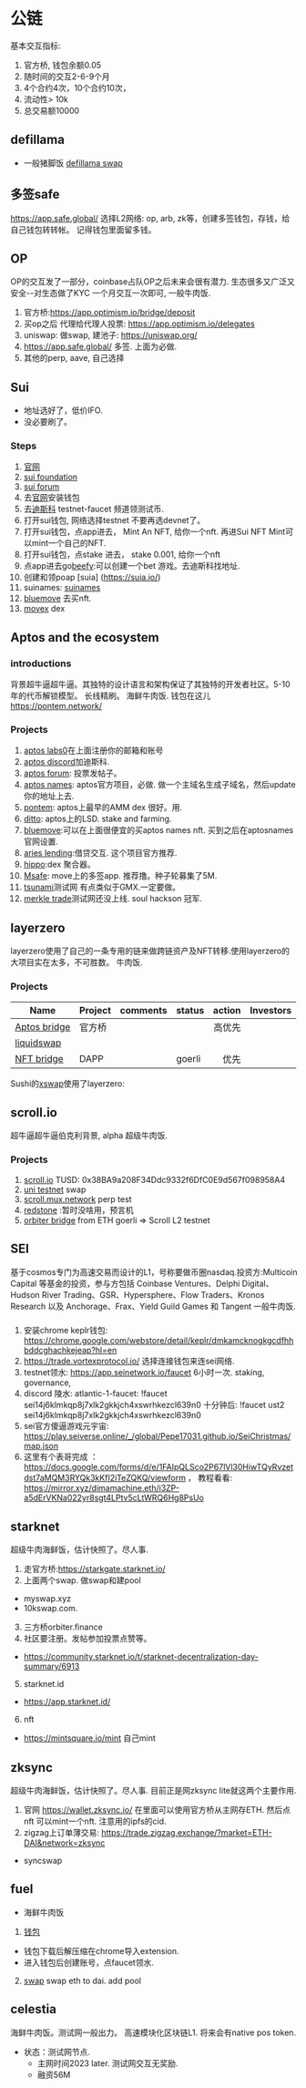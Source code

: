 # 公链
基本交互指标:
1. 官方桥, 钱包余额0.05
2. 随时间的交互2-6-9个月
3. 4个合约4次，10个合约10次，
3. 流动性> 10k
4. 总交易额10000

## defillama
- 一般猪脚饭
[defillama swap](https://swap.defillama.com/)


## 多签safe
https://app.safe.global/
选择L2网络: op, arb, zk等，创建多签钱包，存钱，给自己钱包转转帐。
记得钱包里面留多钱。

## OP
OP的交互发了一部分，coinbase占队OP之后未来会很有潜力.
生态很多又广泛又安全--对生态做了KYC
一个月交互一次即可, 一般牛肉饭.
1. 官方桥:https://app.optimism.io/bridge/deposit
2. 买op之后 代理给代理人投票: https://app.optimism.io/delegates
1. uniswap: 做swap, 建池子: https://uniswap.org/
2. https://app.safe.global/ 多签.
上面为必做.
2. 其他的perp, aave, 自己选择

## Sui
- 地址选好了，低价IFO.
- 没必要刷了。
### Steps
1. [官网](sui.io)
2. [sui foundation](https://suifoundation.org/)
3. [sui forum](https://forums.sui.io/)
1. 去[官网](https://suiet.app/docs/getting-started)安装钱包
2. 去[迪斯科](https://discord.gg/zWpzMwGd) testnet-faucet 频道领测试币.
3. 打开sui钱包, 网络选择testnet 不要再选devnet了。
3. 打开sui钱包，点app进去， Mint An NFT, 给你一个nft. 再进Sui NFT Mint可以mint一个自己的NFT.
4. 打开sui钱包，点stake 进去， stake 0.001, 给你一个nft
4. 点app进去go[beefy](https://gotbeef.app/):可以创建一个bet 游戏。去迪斯科找地址.
5. 创建和领poap  [suia] (https://suia.io/)
6. suinames: [suinames](https://sui-names.com/)
7. [bluemove](https://sui.bluemove.net/) 去买nft.
8. [movex](https://app.movex.exchange/) dex


## Aptos and the ecosystem

### introductions
背景超牛逼超牛逼。其独特的设计语言和架构保证了其独特的开发者社区。5-10年的代币解锁模型。
长线精刷。 海鲜牛肉饭.
钱包在这儿 https://pontem.network/

### Projects
1. [aptos labs0](https://aptoslabs.com/settings/profile)在上面注册你的邮箱和账号
2. [aptos discord](https://discord.com/invite/aptoslabs)加迪斯科.
3. [aptos forum](https://forum.aptoslabs.com/): 投票发帖子。
4. [aptos names](https://www.aptosnames.com/): aptos官方项目，必做. 做一个主域名生成子域名，然后update你的地址上去.
5. [pontem](https://liquidswap.com/#/): aptos上最早的AMM dex 很好。用.
6. [ditto](https://stake.dittofinance.io/): aptos上的LSD. stake and farming.
7. [bluemove](https://bluemove.net/collection/aptos-names-v1):可以在上面很便宜的买aptos names nft.  买到之后在aptosnames官网设置.
8. [aries lending](https://app.ariesmarkets.xyz/lending):借贷交互. 这个项目官方推荐.
9. [hippo](https://hippo.space/swap/from/APT/to/stAPT):dex 聚合器。
10. [Msafe](https://app.m-safe.io/apps): move上的多签app. 推荐撸。种子轮募集了5M.
11. [tsunami](https://tsunami.finance/)测试网 有点类似于GMX.一定要做。
12. [merkle trade](https://merkle.trade/)测试网还没上线. soul hackson 冠军.


## layerzero 
layerzero使用了自己的一条专用的链来做跨链资产及NFT转移.使用layerzero的大项目实在太多，不可胜数。
牛肉饭.
### Projects

|Name	                                           |Project| comments |	status	|action	|Investors|
| -----                                            |:----- | :----    |  -----     | ----: |----:    |
|[Aptos bridge](https://theaptosbridge.com/widget) |官方桥  |          |            | 高优先|    |
|[liquidswap](https://bridge.liquidswap.com/)       |          |        |           |       |       |
|[NFT bridge](https://app.holograph.xyz/bridge)    |DAPP  |            |  goerli    | 优先|     |

Sushi的[xswap](https://www.sushi.com/xswap?srcToken=ETH&dstToken=ETH&srcChainId=1&dstChainId=42161&srcTypedAmount=)使用了layerzero:


## scroll.io
超牛逼超牛逼伯克利背景, alpha 
超级牛肉饭.
### Projects
1. [scroll.io](https://prealpha.scroll.io/)  TUSD:  0x38BA9a208F34Ddc9332f6DfC0E9d567f098958A4
2. [uni testnet](https://uniswap-v3.scroll.io/#/swap)  swap
3. [scroll.mux.network](https://scroll.mux.network/) perp test
4. [redstone](https://redstone.finance/) :暂时没啥用，预言机
5. [orbiter bridge](http://rinkeby.orbiter.finance) from ETH goerli => Scroll L2 testnet

## SEI
基于cosmos专门为高速交易而设计的L1，号称要做币圈nasdaq.投资方:Multicoin Capital 等基金的投资，参与方包括 Coinbase Ventures、Delphi Digital、Hudson River Trading、GSR、Hypersphere、Flow Traders、Kronos Research 以及 Anchorage、Frax、Yield Guild Games 和 Tangent 
一般牛肉饭.
###
1. 安装chrome keplr钱包:     https://chrome.google.com/webstore/detail/keplr/dmkamcknogkgcdfhhbddcghachkejeap?hl=en
2. https://trade.vortexprotocol.io/ 选择连接钱包来连sei网络.
3. testnet领水: https://app.seinetwork.io/faucet 6小时一次. staking, governance,
4. discord 陵水: atlantic-1-faucet: !faucet sei14j6klmkqp8j7xlk2gkkjch4xswrhkezcl639n0  十分钟后: !faucet ust2 sei14j6klmkqp8j7xlk2gkkjch4xswrhkezcl639n0
5. sei官方傻逼游戏元宇宙: https://play.seiverse.online/_/global/Pepe17031.github.io/SeiChristmas/map.json 
6. 这里有个表哥完成 ： https://docs.google.com/forms/d/e/1FAIpQLSco2P67lVl30HiwTQyRvzetdst7aMQM3RYQk3kKfI2iTeZQKQ/viewform   ， 教程看看: https://mirror.xyz/dimamachine.eth/i3ZP-a5dErVKNa022yr8sgt4LPtv5cLtWRQ6Hg8PsUo




## starknet
超级牛肉海鲜饭，估计快照了。尽人事.
1. 走官方桥:https://starkgate.starknet.io/
2. 上面两个swap. 做swap和建pool
  - myswap.xyz
  - 10kswap.com. 
3. 三方桥orbiter.finance 
4. 社区要注册。发帖参加投票点赞等。
  - https://community.starknet.io/t/starknet-decentralization-day-summary/6913
5. starknet.id
  - https://app.starknet.id/
6. nft
  - https://mintsquare.io/mint    自己mint
## zksync
超级牛肉海鲜饭，估计快照了。尽人事.
目前正是网zksync lite就这两个主要作用.
1. 官网 https://wallet.zksync.io/  在里面可以使用官方桥从主网存ETH. 然后点nft 可以mint一个nft. 注意用的ipfs的cid.
2. zigzag上订单薄交易: https://trade.zigzag.exchange/?market=ETH-DAI&network=zksync

- syncswap

## fuel
- 海鲜牛肉饭
1. [钱包](https://wallet.fuel.network/docs/install/)
  - 钱包下载后解压缩在chrome导入extension.
  - 进入钱包后创建账号，点faucet领水.
2. [swap](https://fuellabs.github.io/swayswap/) swap eth to dai. add pool


## celestia
海鲜牛肉饭。测试网一般出力。
高速模块化区块链L1. 将来会有native pos token.
- 状态：测试网节点.
  - 主网时间2023 later. 测试网交互无奖励.
  - 融资56M


